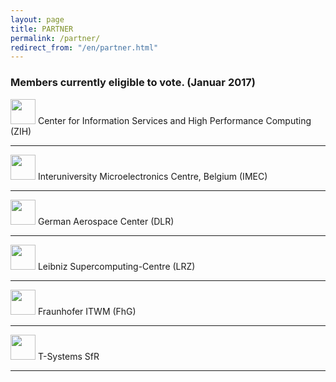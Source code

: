 ```yaml
---
layout: page
title: PARTNER
permalink: /partner/
redirect_from: "/en/partner.html"
---
```


### Members currently eligible to vote. (Januar 2017)

<img src="https://upload.wikimedia.org/wikipedia/commons/b/b1/Zentrum_f%C3%BCr_Informationsdienste_und_Hochleistungsrechnen_%28ZIH%29.png" height="40" />  
Center for Information Services and High Performance Computing (ZIH)  

---

<img src="http://www2.imec.be/content/user/Image/imec_logo_zwart_512.jpg" height="40" />  
Interuniversity Microelectronics Centre, Belgium (IMEC)

---

<img src="http://www.dlr.de/dlr/en/portaldata/1/img/general/footer-text-logo-en.png" height="40" />  
German Aerospace Center (DLR)

---

<img src="https://www.lrz.de/bilder/logos/lrz-logos/lrz_logo_2014_s.png" height="40" />  
Leibniz Supercomputing-Centre (LRZ)

---

<img src="http://www.itwm.fraunhofer.de/fileadmin/styles/01_layouts_basics/img/logo-fraunhofer-itwm.gif" height="40" />  
Fraunhofer ITWM (FhG)

---

<img src="https://upload.wikimedia.org/wikipedia/commons/thumb/0/0a/T-SYSTEMS-LOGO2013.svg/295px-T-SYSTEMS-LOGO2013.svg.png" height="40" />  
T-Systems SfR

---




